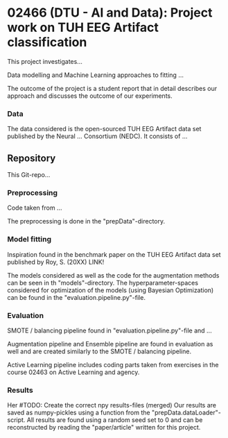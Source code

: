 # 02466 (DTU - AI and Data): Project work on TUH EEG Artifact classification 


This project investigates...

Data modelling and Machine Learning approaches to fitting ...


The outcome of the project is a student report that in detail describes our approach
and discusses the outcome of our experiments.



### Data
The data considered is the open-sourced TUH EEG Artifact data set published by
the Neural ... Consortium (NEDC). It consists of ...


## Repository
This Git-repo...



### Preprocessing
Code taken from ...

The preprocessing is done in the "prepData"-directory.


### Model fitting
Inspiration found in the benchmark paper on the TUH EEG Artifact data set published
by Roy, S. (20XX) LINK!

The models considered as well as the code for the augmentation methods can be seen in th
"models"-directory. The hyperparameter-spaces considered for optimization of the models
(using Bayesian Optimization) can be found in the "evaluation.pipeline.py"-file.



### Evaluation
SMOTE / balancing pipeline found in "evaluation.pipeline.py"-file and ...


Augmentation pipeline and Ensemble pipeline are found in evaluation as well
and are created similarly to the SMOTE / balancing pipeline.

Active Learning pipeline includes coding parts taken from exercises in the course 02463 on Active Learning and agency.

### Results
Her
#TODO: Create the correct npy results-files (merged)
Our results are saved as numpy-pickles using a function from the "prepData.dataLoader"-script.
All results are found using a random seed set to 0 and can be reconstructed by reading the "paper/article"
written for this project.

